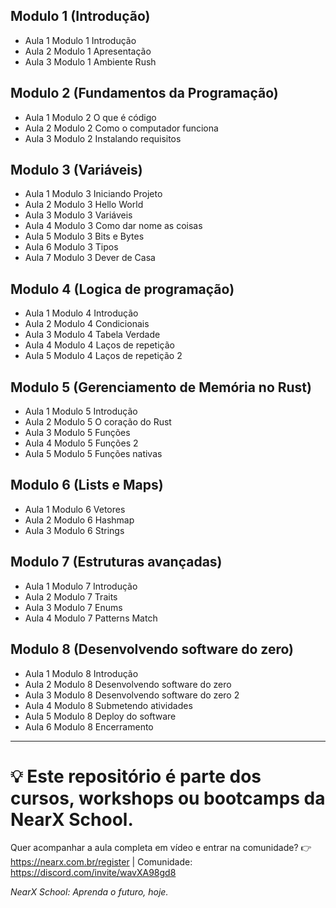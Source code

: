 ## Modulo 1 (Introdução)

- Aula 1 Modulo 1 Introdução
- Aula 2 Modulo 1 Apresentação
- Aula 3 Modulo 1 Ambiente Rush

## Modulo 2 (Fundamentos da Programação)
- Aula 1 Modulo 2 O que é código
- Aula 2 Modulo 2 Como o computador funciona
- Aula 3 Modulo 2 Instalando requisitos

## Modulo 3 (Variáveis)
- Aula 1 Modulo 3 Iniciando Projeto
- Aula 2 Modulo 3 Hello World 
- Aula 3 Modulo 3 Variáveis
- Aula 4 Modulo 3 Como dar nome as coisas
- Aula 5 Modulo 3 Bits e Bytes
- Aula 6 Modulo 3 Tipos
- Aula 7 Modulo 3 Dever de Casa 

## Modulo 4 (Logica de programação)
- Aula 1 Modulo 4 Introdução
- Aula 2 Modulo 4 Condicionais
- Aula 3 Modulo 4 Tabela Verdade
- Aula 4 Modulo 4  Laços de repetição
- Aula 5 Modulo 4  Laços de repetição 2

## Modulo 5 (Gerenciamento de Memória no Rust)
- Aula 1 Modulo 5 Introdução
- Aula 2 Modulo 5 O coração do Rust
- Aula 3 Modulo 5 Funções
- Aula 4 Modulo 5 Funções 2
- Aula 5 Modulo 5 Funções nativas

## Modulo 6 (Lists e Maps)
- Aula 1 Modulo 6 Vetores
- Aula 2 Modulo 6 Hashmap
- Aula 3 Modulo 6 Strings

## Modulo 7 (Estruturas avançadas)
- Aula 1 Modulo 7 Introdução
- Aula 2 Modulo 7 Traits
- Aula 3 Modulo 7 Enums
- Aula 4 Modulo 7 Patterns Match

## Modulo 8 (Desenvolvendo software do zero)
- Aula 1 Modulo 8 Introdução
- Aula 2 Modulo 8 Desenvolvendo software do zero
- Aula 3 Modulo 8 Desenvolvendo software do zero 2
- Aula 4 Modulo 8 Submetendo atividades
- Aula 5 Modulo 8 Deploy do software
- Aula 6 Modulo 8 Encerramento

---

# 💡 Este repositório é parte dos cursos, workshops ou bootcamps da NearX School.

Quer acompanhar a aula completa em vídeo e entrar na comunidade? 
👉 https://nearx.com.br/register | Comunidade: https://discord.com/invite/wavXA98gd8

_NearX School: Aprenda o futuro, hoje._
